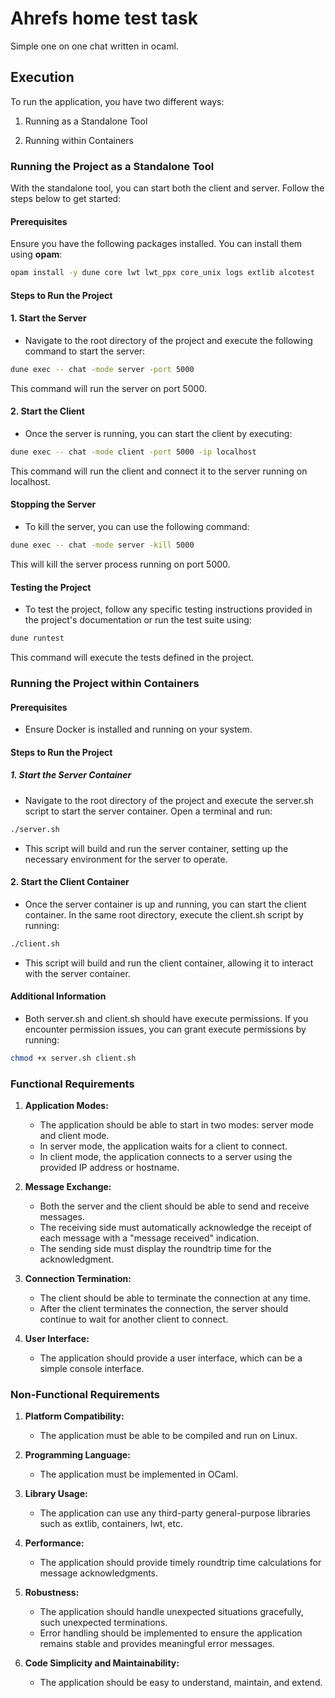 # Ahrefs home test task
Simple one on one chat written in ocaml.

## Execution
    
To run the application, you have two different ways:

1. Running as a Standalone Tool

2. Running within Containers

### Running the Project as a Standalone Tool

With the standalone tool, you can start both the client and server. Follow the steps below to get started:

#### Prerequisites
Ensure you have the following packages installed. You can install them using **opam**:

```sh
opam install -y dune core lwt lwt_ppx core_unix logs extlib alcotest

```

#### Steps to Run the Project
#### 1. Start the Server
- Navigate to the root directory of the project and execute the following command to start the server:

```sh
dune exec -- chat -mode server -port 5000
```

This command will run the server on port 5000.

#### 2. Start the Client

- Once the server is running, you can start the client by executing:

```sh
dune exec -- chat -mode client -port 5000 -ip localhost
```

This command will run the client and connect it to the server running on localhost.

#### Stopping the Server
- To kill the server, you can use the following command:

```sh
dune exec -- chat -mode server -kill 5000
```

This will kill the server process running on port 5000.

#### Testing the Project
- To test the project, follow any specific testing instructions provided in the project's documentation or run the test suite using:


```sh
dune runtest
```

This command will execute the tests defined in the project.


### Running the Project within Containers

#### Prerequisites
- Ensure Docker is installed and running on your system.

#### Steps to Run the Project
##### 1. Start the Server Container

- Navigate to the root directory of the project and execute the server.sh script to start the server container. Open a terminal and run:

```sh
./server.sh
```

- This script will build and run the server container, setting up the necessary environment for the server to operate.

#### 2. Start the Client Container

- Once the server container is up and running, you can start the client container. In the same root directory, execute the client.sh script by running:

```sh
./client.sh
```
- This script will build and run the client container, allowing it to interact with the server container.

#### Additional Information
- Both server.sh and client.sh should have execute permissions. If you encounter permission issues, you can grant execute permissions by running:

```sh
chmod +x server.sh client.sh
```

### Functional Requirements

1. **Application Modes:**
   - The application should be able to start in two modes: server mode and client mode.
   - In server mode, the application waits for a client to connect.
   - In client mode, the application connects to a server using the provided IP address or hostname.

2. **Message Exchange:**
   - Both the server and the client should be able to send and receive messages.
   - The receiving side must automatically acknowledge the receipt of each message with a "message received" indication.
   - The sending side must display the roundtrip time for the acknowledgment.

3. **Connection Termination:**
   - The client should be able to terminate the connection at any time.
   - After the client terminates the connection, the server should continue to wait for another client to connect.

4. **User Interface:**
   - The application should provide a user interface, which can be a simple console interface.

### Non-Functional Requirements

1. **Platform Compatibility:**
   - The application must be able to be compiled and run on Linux.

2. **Programming Language:**
   - The application must be implemented in OCaml.

3. **Library Usage:**
   - The application can use any third-party general-purpose libraries such as extlib, containers, lwt, etc.

4. **Performance:**
   - The application should provide timely roundtrip time calculations for message acknowledgments.

5. **Robustness:**
   - The application should handle unexpected situations gracefully, such unexpected terminations.
   - Error handling should be implemented to ensure the application remains stable and provides meaningful error messages.

6. **Code Simplicity and Maintainability:**
   - The application should be easy to understand, maintain, and extend.



